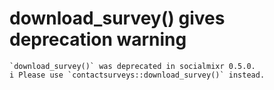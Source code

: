 # download_survey() gives deprecation warning

    `download_survey()` was deprecated in socialmixr 0.5.0.
    i Please use `contactsurveys::download_survey()` instead.

